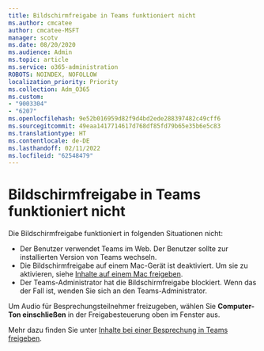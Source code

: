 ```yaml
---
title: Bildschirmfreigabe in Teams funktioniert nicht
ms.author: cmcatee
author: cmcatee-MSFT
manager: scotv
ms.date: 08/20/2020
ms.audience: Admin
ms.topic: article
ms.service: o365-administration
ROBOTS: NOINDEX, NOFOLLOW
localization_priority: Priority
ms.collection: Adm_O365
ms.custom:
- "9003304"
- "6207"
ms.openlocfilehash: 9e52b016959d82f9d4bd2ede288397482c49cff6
ms.sourcegitcommit: 49eaa1417714617d768df85fd79b65e35b6e5c83
ms.translationtype: HT
ms.contentlocale: de-DE
ms.lasthandoff: 02/11/2022
ms.locfileid: "62548479"
---
```

# <a name="screen-sharing-not-working-in-teams"></a>Bildschirmfreigabe in Teams funktioniert nicht

Die Bildschirmfreigabe funktioniert in folgenden Situationen nicht:

- Der Benutzer verwendet Teams im Web. Der Benutzer sollte zur installierten Version von Teams wechseln.
- Die Bildschirmfreigabe auf einem Mac-Gerät ist deaktiviert. Um sie zu aktivieren, siehe [Inhalte auf einem Mac freigeben](https://support.microsoft.com/office/fcc2bf59-aecd-4481-8f99-ce55dd836ce8#bkmk_sharecontentonmac).
- Der Teams-Administrator hat die Bildschirmfreigabe blockiert. Wenn das der Fall ist, wenden Sie sich an den Teams-Administrator.  

Um Audio für Besprechungsteilnehmer freizugeben, wählen Sie **Computer-Ton einschließen** in der Freigabesteuerung oben im Fenster aus.

Mehr dazu finden Sie unter [Inhalte bei einer Besprechung in Teams freigeben](https://support.microsoft.com/office/fcc2bf59-aecd-4481-8f99-ce55dd836ce8).
